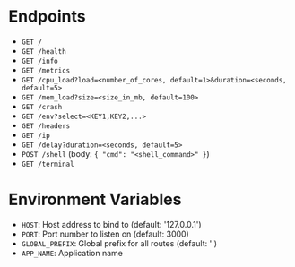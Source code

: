 # Endpoints

- `GET /`
- `GET /health`
- `GET /info`
- `GET /metrics`
- `GET /cpu_load?load=<number_of_cores, default=1>&duration=<seconds, default=5>`
- `GET /mem_load?size=<size_in_mb, default=100>`
- `GET /crash`
- `GET /env?select=<KEY1,KEY2,...>`
- `GET /headers`
- `GET /ip`
- `GET /delay?duration=<seconds, default=5>`
- `POST /shell` (body: `{ "cmd": "<shell_command>" }`)
- `GET /terminal`

# Environment Variables

- `HOST`: Host address to bind to (default: '127.0.0.1')
- `PORT`: Port number to listen on (default: 3000)
- `GLOBAL_PREFIX`: Global prefix for all routes (default: '')
- `APP_NAME`: Application name

